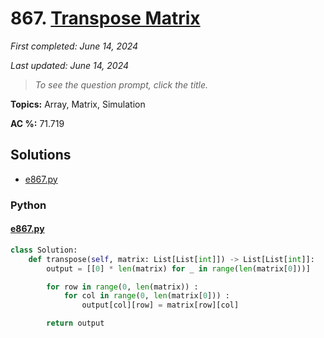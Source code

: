 # 867. [Transpose Matrix](<https://leetcode.com/problems/transpose-matrix>)

*First completed: June 14, 2024*

*Last updated: June 14, 2024*


> *To see the question prompt, click the title.*

**Topics:** Array, Matrix, Simulation

**AC %:** 71.719


## Solutions

- [e867.py](<../my-submissions/e867.py>)
### Python
#### [e867.py](<../my-submissions/e867.py>)
```Python
class Solution:
    def transpose(self, matrix: List[List[int]]) -> List[List[int]]:
        output = [[0] * len(matrix) for _ in range(len(matrix[0]))]

        for row in range(0, len(matrix)) :
            for col in range(0, len(matrix[0])) :
                output[col][row] = matrix[row][col]

        return output
```

